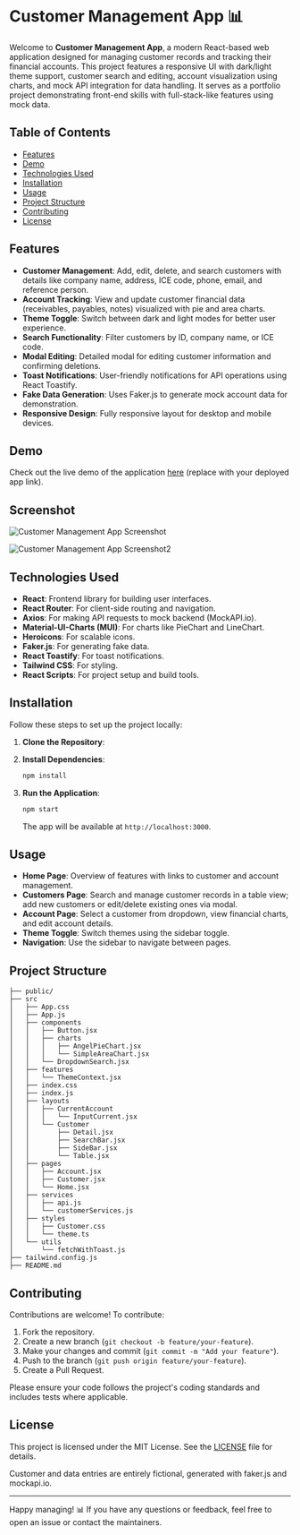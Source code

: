 # Customer Management App 📊

Welcome to **Customer Management App**, a modern React-based web application designed for managing customer records and tracking their financial accounts. This project features a responsive UI with dark/light theme support, customer search and editing, account visualization using charts, and mock API integration for data handling. It serves as a portfolio project demonstrating front-end skills with full-stack-like features using mock data.

## Table of Contents

- [Features](#features)
- [Demo](#demo)
- [Technologies Used](#technologies-used)
- [Installation](#installation)
- [Usage](#usage)
- [Project Structure](#project-structure)
- [Contributing](#contributing)
- [License](#license)

## Features

- **Customer Management**: Add, edit, delete, and search customers with details like company name, address, ICE code, phone, email, and reference person.
- **Account Tracking**: View and update customer financial data (receivables, payables, notes) visualized with pie and area charts.
- **Theme Toggle**: Switch between dark and light modes for better user experience.
- **Search Functionality**: Filter customers by ID, company name, or ICE code.
- **Modal Editing**: Detailed modal for editing customer information and confirming deletions.
- **Toast Notifications**: User-friendly notifications for API operations using React Toastify.
- **Fake Data Generation**: Uses Faker.js to generate mock account data for demonstration.
- **Responsive Design**: Fully responsive layout for desktop and mobile devices.

## Demo

Check out the live demo of the application [here](https://allinone-pro.netlify.app/) (replace with your deployed app link).

## Screenshot

![Customer Management App Screenshot](./public/a_app-gif-2.gif)

![Customer Management App Screenshot2](./public/a_app-gif.gif)

## Technologies Used

- **React**: Frontend library for building user interfaces.
- **React Router**: For client-side routing and navigation.
- **Axios**: For making API requests to mock backend (MockAPI.io).
- **Material-UI-Charts (MUI)**: For charts like PieChart and LineChart.
- **Heroicons**: For scalable icons.
- **Faker.js**: For generating fake data.
- **React Toastify**: For toast notifications.
- **Tailwind CSS**: For styling.
- **React Scripts**: For project setup and build tools.

## Installation

Follow these steps to set up the project locally:

1. **Clone the Repository**:

2. **Install Dependencies**:

   ```bash
   npm install
   ```

3. **Run the Application**:
   ```bash
   npm start
   ```
   The app will be available at `http://localhost:3000`.

## Usage

- **Home Page**: Overview of features with links to customer and account management.
- **Customers Page**: Search and manage customer records in a table view; add new customers or edit/delete existing ones via modal.
- **Account Page**: Select a customer from dropdown, view financial charts, and edit account details.
- **Theme Toggle**: Switch themes using the sidebar toggle.
- **Navigation**: Use the sidebar to navigate between pages.

## Project Structure

```
├── public/
├── src
│   ├── App.css
│   ├── App.js
│   ├── components
│   │   ├── Button.jsx
│   │   ├── charts
│   │   │   ├── AngelPieChart.jsx
│   │   │   └── SimpleAreaChart.jsx
│   │   └── DropdownSearch.jsx
│   ├── features
│   │   └── ThemeContext.jsx
│   ├── index.css
│   ├── index.js
│   ├── layouts
│   │   ├── CurrentAccount
│   │   │   └── InputCurrent.jsx
│   │   └── Customer
│   │       ├── Detail.jsx
│   │       ├── SearchBar.jsx
│   │       ├── SideBar.jsx
│   │       └── Table.jsx
│   ├── pages
│   │   ├── Account.jsx
│   │   ├── Customer.jsx
│   │   └── Home.jsx
│   ├── services
│   │   ├── api.js
│   │   └── customerServices.js
│   ├── styles
│   │   ├── Customer.css
│   │   └── theme.ts
│   └── utils
│       └── fetchWithToast.js
├── tailwind.config.js
├── README.md
```

## Contributing

Contributions are welcome! To contribute:

1. Fork the repository.
2. Create a new branch (`git checkout -b feature/your-feature`).
3. Make your changes and commit (`git commit -m "Add your feature"`).
4. Push to the branch (`git push origin feature/your-feature`).
5. Create a Pull Request.

Please ensure your code follows the project's coding standards and includes tests where applicable.

## License

This project is licensed under the MIT License. See the [LICENSE](LICENSE) file for details.

Customer and data entries are entirely fictional, generated with faker.js and mockapi.io.

---

Happy managing! 📊 If you have any questions or feedback, feel free to open an issue or contact the maintainers.
